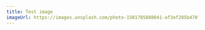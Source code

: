 ```yaml
---
title: Test image
imageUrl: https://images.unsplash.com/photo-1501785888041-af3ef285b470?w=1800&auto=format&fit=crop&q=70
---
```

